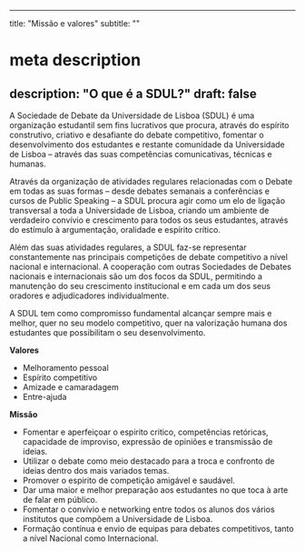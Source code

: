  ---
title: "Missão e valores"
subtitle: ""
# meta description
description: "O que é a SDUL?"
draft: false
---

 A Sociedade de Debate da Universidade de Lisboa (SDUL) é uma organização estudantil sem fins lucrativos que procura, através do espírito construtivo, criativo e desafiante do debate competitivo, fomentar o desenvolvimento dos estudantes e restante comunidade da Universidade de Lisboa – através das suas competências comunicativas, técnicas e humanas.

Através da organização de atividades regulares relacionadas com o Debate em todas as suas formas – desde debates semanais a conferências e cursos de Public Speaking – a SDUL procura agir como um elo de ligação transversal a toda a Universidade de Lisboa, criando um ambiente de verdadeiro convívio e crescimento para todos os seus estudantes, através do estímulo à argumentação, oralidade e espírito crítico.

Além das suas atividades regulares, a SDUL faz-se representar constantemente nas principais competições de debate competitivo a nível nacional e internacional. A cooperação com outras Sociedades de Debates nacionais e internacionais são um dos focos da SDUL, permitindo a manutenção do seu crescimento institucional e em cada um dos seus oradores e adjudicadores individualmente.

A SDUL tem como compromisso fundamental alcançar sempre mais e melhor, quer no seu modelo competitivo, quer na valorização humana dos estudantes que possibilitam o seu desenvolvimento.

**Valores**
* Melhoramento pessoal
* Espírito competitivo
* Amizade e camaradagem
* Entre-ajuda

**Missão**
* Fomentar e aperfeiçoar o espirito critico, competências retóricas, capacidade de improviso, expressão de opiniões e transmissão de ideias.
* Utilizar o debate como meio destacado para a troca e confronto de ideias dentro dos mais variados temas.
* Promover o espirito de competição amigável e saudável.
* Dar uma maior e melhor preparação aos estudantes no que toca à arte de falar em público.
* Fomentar o convívio e networking entre todos os alunos dos vários institutos que compõem a Universidade de Lisboa.
* Formação contínua e envio de equipas para debates competitivos, tanto a nível Nacional como Internacional.
